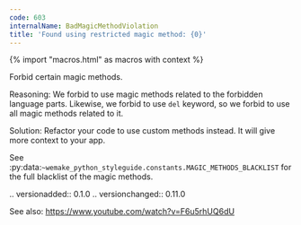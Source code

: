 ```yaml
---
code: 603
internalName: BadMagicMethodViolation
title: 'Found using restricted magic method: {0}'
---
```


{% import "macros.html" as macros with context %}


Forbid certain magic methods.

Reasoning:
    We forbid to use magic methods related to the forbidden language parts.
    Likewise, we forbid to use ``del`` keyword, so we forbid to use all
    magic methods related to it.

Solution:
    Refactor your code to use custom methods instead.
    It will give more context to your app.

See
:py:data:`~wemake_python_styleguide.constants.MAGIC_METHODS_BLACKLIST`
for the full blacklist of the magic methods.

.. versionadded:: 0.1.0
.. versionchanged:: 0.11.0

See also:
    https://www.youtube.com/watch?v=F6u5rhUQ6dU